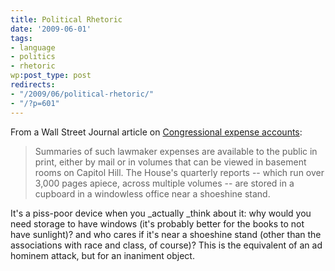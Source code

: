 ```yaml
---
title: Political Rhetoric
date: '2009-06-01'
tags:
- language
- politics
- rhetoric
wp:post_type: post
redirects:
- "/2009/06/political-rhetoric/"
- "/?p=601"
---
```


From a Wall Street Journal article on [Congressional expense accounts](http://online.wsj.com/article/SB124381530535870685.html):

> Summaries of such lawmaker expenses are available to the public in print, either by mail or in volumes that can be viewed in basement rooms on Capitol Hill. The House's quarterly reports -- which run over 3,000 pages apiece, across multiple volumes -- are stored in a cupboard in a windowless office near a shoeshine stand.

It's a piss-poor device when you _actually _think about it: why would you need storage to have windows (it's probably better for the books to not have sunlight)? and who cares if it's near a shoeshine stand (other than the associations with race and class, of course)? This is the equivalent of an ad hominem attack, but for an inaniment object.

